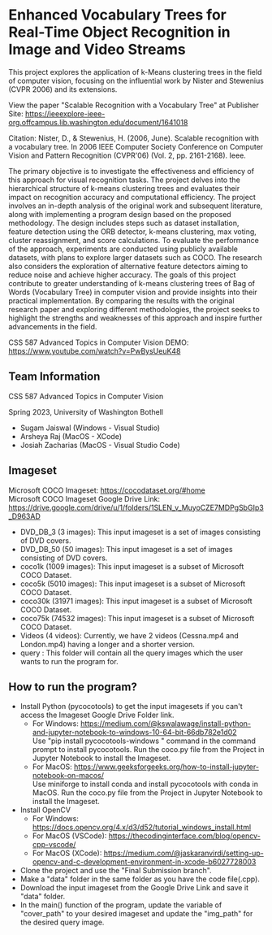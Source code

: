 # Enhanced Vocabulary Trees for Real-Time Object Recognition in Image and Video Streams

This project explores the application of k-Means clustering trees in the field of computer vision, focusing on the influential work by Nister and Stewenius (CVPR 2006) and its extensions. <br>

View the paper "Scalable Recognition with a Vocabulary Tree" at Publisher Site: https://ieeexplore-ieee-org.offcampus.lib.washington.edu/document/1641018 <br>

Citation: Nister, D., & Stewenius, H. (2006, June). Scalable recognition with a vocabulary tree. In 2006 IEEE Computer Society Conference on Computer Vision and Pattern Recognition (CVPR'06) (Vol. 2, pp. 2161-2168). Ieee.

The primary objective is to investigate the effectiveness and efficiency of this approach for visual recognition tasks. The project delves into the hierarchical structure of k-means clustering trees and evaluates their impact on recognition accuracy and computational efficiency. The project involves an in-depth analysis of the original work and subsequent literature, along with implementing a program design based on the proposed methodology. The design includes steps such as dataset installation, feature detection using the ORB detector, k-means clustering, max voting, cluster reassignment, and score calculations. To evaluate the performance of the approach, experiments are conducted using publicly available datasets, with plans to explore larger datasets such as COCO. The research also considers the exploration of alternative feature detectors aiming to reduce noise and achieve higher accuracy. The goals of this project contribute to greater understanding of k-means clustering trees of Bag of Words (Vocabulary Tree) in computer vision and provide insights into their practical implementation. By comparing the results with the original research paper and exploring different methodologies, the project seeks to highlight the strengths and weaknesses of this approach and inspire further advancements in the field.


CSS 587 Advanced Topics in Computer Vision DEMO: https://www.youtube.com/watch?v=PwBysUeuK48

## Team Information

CSS 587 Advanced Topics in Computer Vision <br>

Spring 2023, University of Washington Bothell

- Sugam Jaiswal (Windows - Visual Studio)
- Arsheya Raj (MacOS - XCode)
- Josiah Zacharias (MacOS - Visual Studio Code)

## Imageset
Microsoft COCO Imageset: https://cocodataset.org/#home <br>
Microsoft COCO Imageset Google Drive Link: https://drive.google.com/drive/u/1/folders/1SLEN_v_MuyoCZE7MDPgSbGIp3_D963AD

- DVD_DB_3 (3 images): This input imageset is a set of images consisting of DVD covers.
- DVD_DB_50 (50 images): This input imageset is a set of images consisting of DVD covers.
- coco1k (1009 images): This input imageset is a subset of Microsoft COCO Dataset.
- coco5k (5010 images): This input imageset is a subset of Microsoft COCO Dataset.
- coco30k (31971 images): This input imageset is a subset of Microsoft COCO Dataset.
- coco75k (74532 images): This input imageset is a subset of Microsoft COCO Dataset.
- Videos (4 videos): Currently, we have 2 videos (Cessna.mp4 and London.mp4) having a longer and a shorter version.
- query : This folder will contain all the query images which the user wants to run the program for.

## How to run the program?

- Install Python (pycocotools) to get the input imagesets if you can't access the Imageset Google Drive Folder link.
	- For Windows: https://medium.com/@kswalawage/install-python-and-jupyter-notebook-to-windows-10-64-bit-66db782e1d02 <br>
		Use "pip install pycocotools-windows " command in the command prompt to install pycocotools. Run the coco.py file from the Project in Jupyter Notebook to install the Imageset.
	- For MacOS: https://www.geeksforgeeks.org/how-to-install-jupyter-notebook-on-macos/ <br>
		Use miniforge to install conda and install pycocotools with conda in MacOS. Run the coco.py file from the Project in Jupyter Notebook to install the Imageset.
- Install OpenCV
	- For Windows: https://docs.opencv.org/4.x/d3/d52/tutorial_windows_install.html 
	- For MacOS (VSCode): https://thecodinginterface.com/blog/opencv-cpp-vscode/
	- For MacOS (XCode): https://medium.com/@jaskaranvirdi/setting-up-opencv-and-c-development-environment-in-xcode-b6027728003
- Clone the project and use the "Final Submission branch".
- Make a "data" folder in the same folder as you have the code file(.cpp).
- Download the input imageset from the Google Drive Link and save it "data" folder.
- In the main() function of the program, update the variable of "cover_path" to your desired imageset and update the "img_path" for the desired query image.
